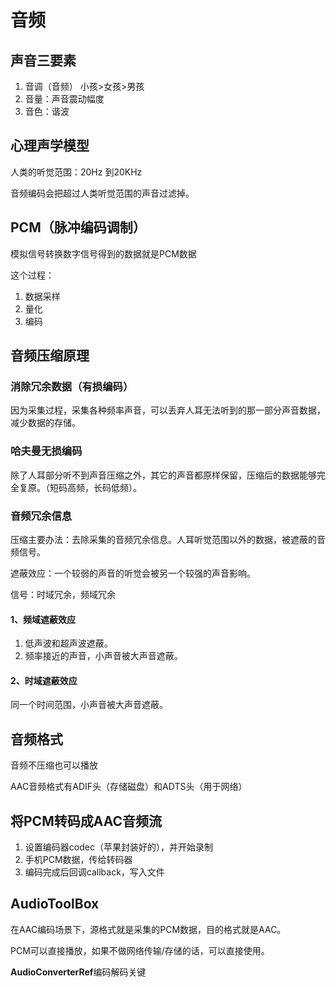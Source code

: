 # 音频

## 声音三要素

1. 音调（音频） 小孩>女孩>男孩
2. 音量：声音震动幅度
3. 音色：谐波

## 心理声学模型

人类的听觉范围：20Hz 到20KHz

音频编码会把超过人类听觉范围的声音过滤掉。

## PCM（脉冲编码调制）

模拟信号转换数字信号得到的数据就是PCM数据

这个过程：

1. 数据采样
2. 量化
3. 编码

## 音频压缩原理

### 消除冗余数据（有损编码）

因为采集过程，采集各种频率声音，可以丢弃人耳无法听到的那一部分声音数据，减少数据的存储。

### 哈夫曼无损编码

除了人耳部分听不到声音压缩之外，其它的声音都原样保留，压缩后的数据能够完全复原。（短码高频，长码低频）。

### 音频冗余信息

压缩主要办法：去除采集的音频冗余信息。人耳听觉范围以外的数据，被遮蔽的音频信号。

遮蔽效应：一个较弱的声音的听觉会被另一个较强的声音影响。

信号：时域冗余，频域冗余

#### 1、频域遮蔽效应

1. 低声波和超声波遮蔽。
2. 频率接近的声音，小声音被大声音遮蔽。

#### 2、时域遮蔽效应

同一个时间范围，小声音被大声音遮蔽。

## 音频格式

音频不压缩也可以播放

AAC音频格式有ADIF头（存储磁盘）和ADTS头（用于网络）

## 将PCM转码成AAC音频流

1. 设置编码器codec（苹果封装好的），并开始录制
2. 手机PCM数据，传给转码器
3. 编码完成后回调callback，写入文件

## AudioToolBox

在AAC编码场景下，源格式就是采集的PCM数据，目的格式就是AAC。

PCM可以直接播放，如果不做网络传输/存储的话，可以直接使用。

**AudioConverterRef**编码解码关键